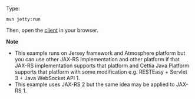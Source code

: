 Type:

```
mvn jetty:run
```

Then, open the [client](http://jsbin.com/tafamen/1/watch?js,console) in your browser.

**Note**

* This example runs on Jersey framework and Atmosphere platform but you can use other JAX-RS implementation and other platform if that JAX-RS implementation supports that platform and Cettia Java Platform supports that platform with some modification e.g. RESTEasy + Servlet 3 + Java WebSocket API 1.
* This example uses JAX-RS 2 but the same idea may be applied to JAX-RS 1.
